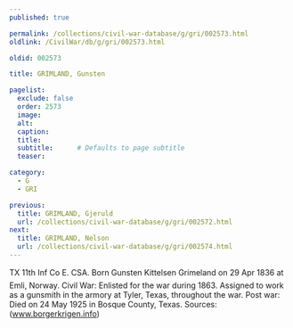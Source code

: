 ```yaml
---
published: true

permalink: /collections/civil-war-database/g/gri/002573.html
oldlink: /CivilWar/db/g/gri/002573.html

oldid: 002573

title: GRIMLAND, Gunsten

pagelist:
  exclude: false
  order: 2573
  image: 
  alt:
  caption:
  title:
  subtitle:      # Defaults to page subtitle
  teaser:

category: 
  - G 
  - GRI

previous:
  title: GRIMLAND, Gjeruld
  url: /collections/civil-war-database/g/gri/002572.html  
next:
  title: GRIMLAND, Nelson
  url: /collections/civil-war-database/g/gri/002574.html   
---
```

TX 11th Inf Co E. CSA. Born &#147;Gunsten Kittelsen Grimeland&#148; on 29 Apr 1836 at Emli, Norway. Civil War: Enlisted for the war during 1863. Assigned to work as a gunsmith in the armory at Tyler, Texas, throughout the war. Post war: Died on 24 May 1925 in Bosque County, Texas. Sources: (www.borgerkrigen.info)